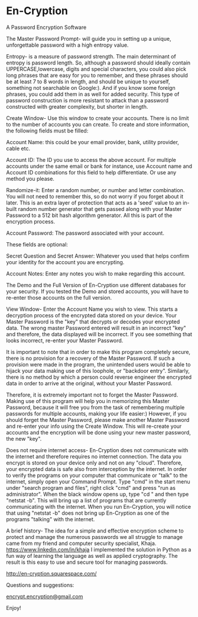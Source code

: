 En-Cryption
===========

A Password Encryption Software

The Master Password Prompt- will guide you in setting up a unique, unforgettable password with a high 
entropy value. 

Entropy- is a measure of password strength. The main determinant of entropy is password length. So, 
although a password should ideally contain UPPERCASE,lowercase,  digits and special characters, you could also pick long phrases that are easy for you to remember, and these phrases should be at least 7 to 8 words in length, and should be unique to yourself, something not searchable on Google:). And if you know some foreign phrases, you could add them in as well for added security. This type of password construction is more resistant to attack than a password constructed with greater complexity, but shorter in length. 

Create Window- Use this window to create your accounts. There is no limit to the number of accounts you can create.
To create and store information, the following fields must be filled:

Account Name: this could be your email provider, bank, utility provider, cable etc.

Account ID: The ID you use to access the above account. For multiple accounts under the same email or bank for instance, use Account name and Account ID combinations for this field to help differentiate. Or use any method you please.

Randomize-it: Enter a random number, or number and letter combination. You will not need to remember this, so do not worry if you forget about it later. This is an extra layer of protection that acts as a 'seed' value to an in-built random number generator that gets passed along with your Master Password to a 512 bit hash algorithm generator. All this is part of the encryption process.

Account Password: The password associated with your account.

These fields are optional:

Secret Question and Secret Answer: Whatever you used that helps confirm your identity for the account you are encrypting.

Account Notes: Enter any notes you wish to make regarding this account.

The Demo and the Full Version of En-Cryption use different databases for your security. If you tested the Demo and stored accounts, you will have to re-enter those accounts on the full version.

View Window- Enter the Account Name you wish to view. This starts a decryption process of the encrypted data stored on your device. Your Master Password is the "key" that decrypts or decodes your encrypted data. The wrong master Password entered will result in an incorrect "key" and therefore, the data displayed will be incorrect. If you see something that looks incorrect, re-enter your Master Password. 

It is important to note that in order to make this program completely secure, there is no provision for a recovery of the Master Password. If such a provision were made in the program, the unintended users would be able to hijack your data making use of this loophole, or "backdoor entry". Similarly, there is no method by which a person could reverse engineer the encrypted data in order to arrive at the original, without your Master Password.

Therefore, it is extremely important not to forget the Master Password. Making use of this program will help you in memorizing this Master Password, because it will free you from the task of remembering multiple passwords for multiple accounts, making your life easier:) However, if you should forget the Master Password, please make another Master Password and re-enter your info using the Create Window. This will re-create your accounts and the encryption will be done using your new master password, the new "key".

Does not require internet access- En-Cryption does not communicate with the internet and therefore requires no internet connection. The data you encrypt is stored on your device only and not on any "cloud". Therefore, your encrypted data is safe also from interception by the internet. In order to verify the programs on your computer that communicate or "talk" to the internet, simply open your Command Prompt. Type "cmd" in the start menu under "search program and files", right click "cmd" and press "run as administrator". When the black window opens up, type "cd \" and then type "netstat -b". This will bring up a list of programs that are currently communicating with the internet. When you run En-Cryption, you will notice that using "netstat -b" does not bring up En-Cryption as one of the programs "talking" with the internet.

A brief history- The idea for a simple and effective encryption scheme to protect and manage the numerous passwords we all struggle to manage came from my friend and computer security specialist, Khaja. https://www.linkedin.com/in/khaja 
I implemented the solution in Python as a fun way of learning the language as well as applied cryptography. The result is this easy to use and secure tool for managing passwords. 

http://en-cryption.squarespace.com/

Questions and suggestions: 

encrypt.encryption@gmail.com

Enjoy!




